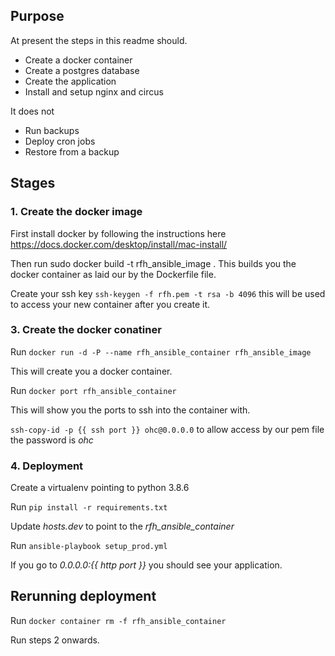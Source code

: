 ## Purpose
At present the steps in this readme should.

* Create a docker container
* Create a postgres database
* Create the application
* Install and setup nginx and circus

It does not
* Run backups
* Deploy cron jobs
* Restore from a backup


## Stages

### 1. Create the docker image
First install docker by following the instructions here https://docs.docker.com/desktop/install/mac-install/

Then run sudo docker build -t rfh_ansible_image .
This builds you the docker container as laid our by
the Dockerfile file.

Create your ssh key `ssh-keygen -f rfh.pem -t rsa -b 4096`
this will be used to access your new container after you create it.

### 3. Create the docker conatiner
Run `docker run -d -P --name rfh_ansible_container rfh_ansible_image`

This will create you a docker container.

Run `docker port rfh_ansible_container`

This will show you the ports to ssh into the container with.

`ssh-copy-id -p {{ ssh port }} ohc@0.0.0.0` to allow access by our pem file the password is *ohc*

### 4. Deployment
Create a virtualenv pointing to python 3.8.6

Run `pip install -r requirements.txt`

Update *hosts.dev* to point to the *rfh_ansible_container*

Run `ansible-playbook setup_prod.yml`

If you go to *0.0.0.0:{{ http port }}* you should see your application.

## Rerunning deployment
Run `docker container rm -f rfh_ansible_container`

Run steps 2 onwards.
